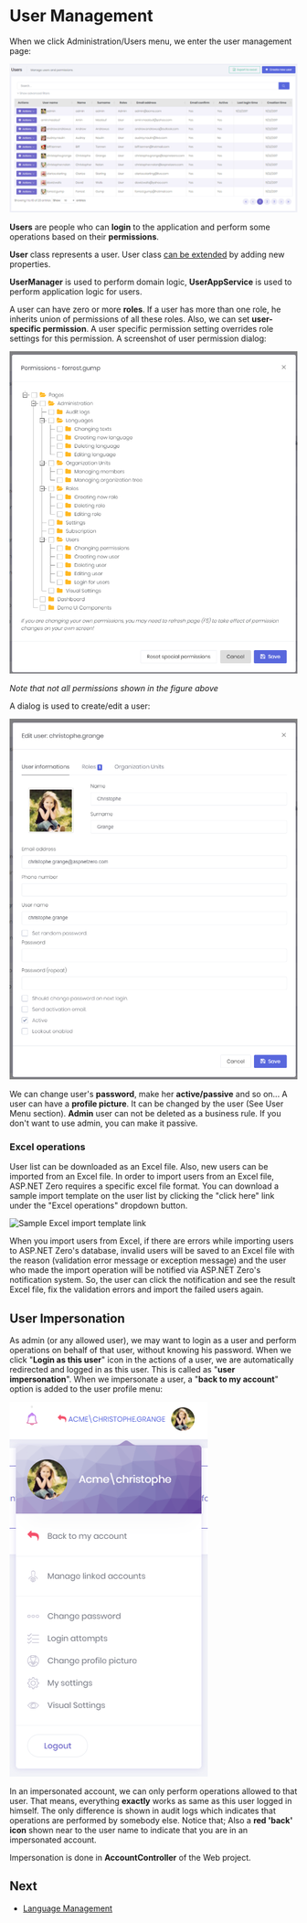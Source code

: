 # User Management

When we click Administration/Users menu, we enter the user management page:

<img src="images/user-management-core-3.png" alt="User management" class="img-thumbnail" />

**Users** are people who can **login** to the application and perform some operations based on their **permissions**.

**User** class represents a user. User class [can be extended](Extending-Existing-Entities.md) by adding new properties.

**UserManager** is used to perform domain logic, **UserAppService** is used to perform application logic for users.

A user can have zero or more **roles**. If a user has more than one role, he inherits union of permissions of all these roles. Also, we can set **user-specific permission**. A user specific permission setting overrides role settings for this permission. A screenshot of user permission dialog:

<img src="images/user-permissions-1.png" alt="User Permissions" class="img-thumbnail" />

*Note that not all permissions shown in the figure above*

A dialog is used to create/edit a user:

<img src="images/edit-user-3.png" alt="Editing User" class="img-thumbnail" />

We can change user's **password**, make her **active/passive** and so on... A user can have a **profile picture**. It can be changed by the user (See User Menu section). **Admin** user can not be deleted as a business rule. If you don't want to use admin, you can make it passive.

### Excel operations

User list can be downloaded as an Excel file. Also, new users can be imported from an Excel file. In order to import users from an Excel file, ASP.NET Zero requires a specific excel file format. You can download a sample import template on the user list by clicking the "click here" link under the "Excel operations" dropdown button.

<img src="D:/github/documents/docs/en/images/user-list-excel-operations-import-template-link.png" alt="Sample Excel import template link" class="img-thumbnail" />

When you import users from Excel, if there are errors while importing users to ASP.NET Zero's database, invalid users will be saved to an Excel file with the reason (validation error message or exception message) and the user who made the import operation will be notified via ASP.NET Zero's notification system. So, the user can click the notification and see the result Excel file, fix the validation errors and import the failed users again.

## User Impersonation

As admin (or any allowed user), we may want to login as a user and perform operations on behalf of that user, without knowing his password. When we click "**Login as this user**" icon in the actions of a user, we
are automatically redirected and logged in as this user. This is called as "**user impersonation**". When we impersonate a user, a "**back to my account**" option is added to the user profile menu:

<img src="images/back-to-my-account-link-3.png" alt="Back to my account link" class="img-thumbnail" />

In an impersonated account, we can only perform operations allowed to that user. That means, everything **exactly** works as same as this user logged in himself. The only difference is shown in audit logs which
indicates that operations are performed by somebody else. Notice that; Also a **red 'back' icon** shown near to the user name to indicate that you are in an impersonated account.

Impersonation is done in **AccountController** of the Web project.

## Next

- [Language Management](Features-Mvc-Core-Language-Management)


